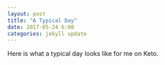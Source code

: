 ```yaml
---
layout: post
title: "A Typical Day"
date: 2017-05-24 6:00
categories: jekyll update
---
```

Here is what a typical day looks like for me on Keto.
